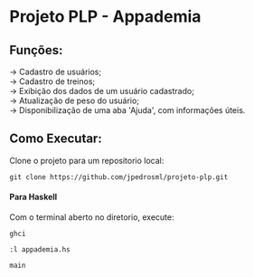 # Projeto PLP - Appademia

## Funções:

-> Cadastro de usuários;\
-> Cadastro de treinos;\
-> Exibição dos dados de um usuário cadastrado;\
-> Atualização de peso do usuário;\
-> Disponibilização de uma aba 'Ajuda', com informações úteis.

## Como Executar:

Clone o projeto para um repositorio local:
```
git clone https://github.com/jpedrosml/projeto-plp.git
```
#### Para Haskell

Com o terminal aberto no diretorio, execute:
```
ghci
```
```
:l appademia.hs
```
```
main
```
